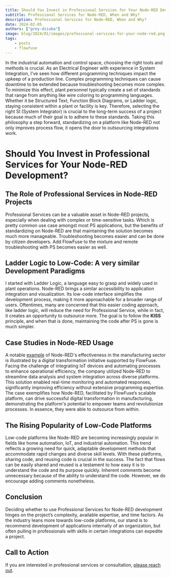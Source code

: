```yaml
---
title: Should You Invest in Professional Services for Your Node-RED Development?
subtitle: Professional Services for Node-RED, When and Why?
description: Professional Services for Node-RED, When and Why?
date: 2024-02-05
authors: ["grey-dziuba"]
image: blog/2024/01/images/professional-services-for-your-node-red.png
tags:
    - posts
    - flowfuse
---
```


In the industrial automation and control space, choosing the right tools and methods is crucial. As an Electrical Engineer with experience in System Integration, I've seen how different programming techniques impact the upkeep of a production line.  Complex programming techniques can cause downtime to be extended because troubleshooting becomes more complex. To minimize this effect, plant personnel typically create a set of standards that range from anything like wire coloring to programming languages. Whether it be Structured Text, Function Block Diagrams, or Ladder logic, staying consistent within a plant or facility is key.  Therefore, selecting the right SI (System Integrator) is crucial to the long-term success of a project because much of their goal is to adhere to these standards. Taking this philosophy a step forward, standardizing on a platform like Node-RED not only improves process flow, it opens the door to outsourcing integrations work.

<!--more-->

# Should You Invest in Professional Services for Your Node-RED Development?


## The Role of Professional Services in Node-RED Projects
Professional Services can be a valuable asset in Node-RED projects, especially when dealing with complex or time-sensitive tasks. Which is pretty common use case amongst most PS applications, but the benefits of standardizing on Node-RED are that maintaining the solution becomes much more manageable. Troubleshooting becomes easier and can be done by citizen developers.  Add FlowFuse to the mixture and remote troubleshooting with PS becomes easier as well. 

## Ladder Logic to Low-Code: A very similar Development Paradigms
 I started with Ladder Logic, a language easy to grasp and widely used in plant operations. Node-RED brings a similar accessibility to application integration and visualization. Its low-code interface simplifies the development process, making it more approachable for a broader range of users.  Oftentimes, many are concerned that this easier coding approach, like ladder logic, will reduce the need for Professional Service, while in fact, it creates an opportunity to outsource more.  The goal is to follow the **KISS** principle, and when that is done, maintaining the code after PS is gone is much simpler.

## Case Studies in Node-RED Usage
A notable [example](https://flowfuse.com/customer-stories/manufacturing-digital-transformation/) of Node-RED's effectiveness in the manufacturing sector is illustrated by a digital transformation initiative supported by FlowFuse. Facing the challenge of integrating IoT devices and automating processes to enhance operational efficiency, the company utilized Node-RED to streamline data analysis and system integration across diverse platforms. This solution enabled real-time monitoring and automated responses, significantly improving efficiency without extensive programming expertise. The case exemplifies how Node-RED, facilitated by FlowFuse’s scalable platform, can drive successful digital transformation in manufacturing, demonstrating the platform's potential to empower teams and revolutionize processes. In essence, they were able to outsource from within.

## The Rising Popularity of Low-Code Platforms
Low-code platforms like Node-RED are becoming increasingly popular in fields like home automation, IoT, and industrial automation. This trend reflects a growing need for quick, adaptable development methods that accommodate rapid changes and diverse skill levels.  With these platforms, sharing code, and reusing code is crucial in the success.  The fact that flows can be easily shared and reused is a testament to how easy it is to understand the code and its purpose quickly.  Inherent comments become unnecessary because of the ability to understand the code.  However, we do encourage adding comments nonetheless.

## Conclusion
Deciding whether to use Professional Services for Node-RED development hinges on the project’s complexity, available expertise, and time factors. As the industry leans more towards low-code platforms, our stand is to recommend development of applications internally of an organization, but often pulling in professionals with skills in certain integrations can expedite a project.

## Call to Action
If you are interested in professional services or consultation, [please reach out](https://flowfuse.com/professional-services/).

